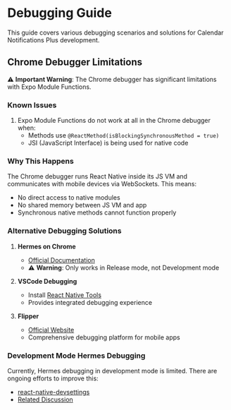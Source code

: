 # Debugging Guide

This guide covers various debugging scenarios and solutions for Calendar Notifications Plus development.

## Chrome Debugger Limitations

⚠️ **Important Warning**: The Chrome debugger has significant limitations with Expo Module Functions.

### Known Issues

1. Expo Module Functions do not work at all in the Chrome debugger when:
   - Methods use `@ReactMethod(isBlockingSynchronousMethod = true)`
   - JSI (JavaScript Interface) is being used for native code

### Why This Happens

The Chrome debugger runs React Native inside its JS VM and communicates with mobile devices via WebSockets. This means:
- No direct access to native modules
- No shared memory between JS VM and app
- Synchronous native methods cannot function properly

### Alternative Debugging Solutions

1. **Hermes on Chrome**
   - [Official Documentation](https://reactnative.dev/docs/hermes?package-manager=yarn#debugging-js-on-hermes-using-google-chromes-devtools)
   - ⚠️ **Warning**: Only works in Release mode, not Development mode

2. **VSCode Debugging**
   - Install [React Native Tools](https://marketplace.visualstudio.com/items?itemName=msjsdiag.vscode-react-native)
   - Provides integrated debugging experience

3. **Flipper**
   - [Official Website](https://fbflipper.com/)
   - Comprehensive debugging platform for mobile apps

### Development Mode Hermes Debugging

Currently, Hermes debugging in development mode is limited. There are ongoing efforts to improve this:
- [react-native-devsettings](https://github.com/gusgard/react-native-devsettings)
- [Related Discussion](https://github.com/jhen0409/react-native-debugger/issues/573#issuecomment-1533894331) 